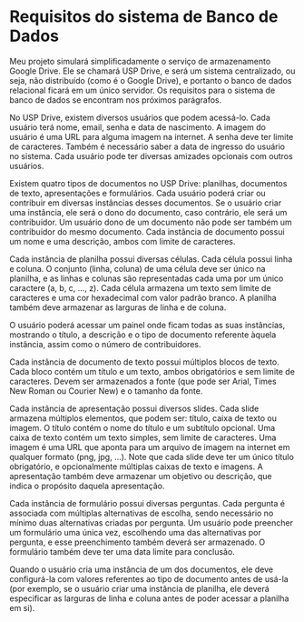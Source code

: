 # Requisitos do sistema de Banco de Dados

Meu projeto simulará simplificadamente o serviço de armazenamento Google Drive.
Ele se chamará USP Drive, e será um sistema centralizado, ou seja, não distribuído
(como é o Google Drive), e portanto o banco de dados relacional ficará em um único
servidor. Os requisitos para o sistema de banco de dados se encontram nos próximos
parágrafos.

No USP Drive, existem diversos usuários que podem acessá-lo. Cada usuário terá
nome, email, senha e data de nascimento. A imagem do usuário é uma URL para
alguma imagem na internet. A senha deve ter limite de caracteres. Também é
necessário saber a data de ingresso do usuário no sistema. Cada usuário pode ter
diversas amizades opcionais com outros usuários.

Existem quatro tipos de documentos no USP Drive: planilhas, documentos de texto,
apresentações e formulários. Cada usuário poderá criar ou contribuir em diversas
instâncias desses documentos. Se o usuário criar uma instância, ele será o dono
do documento, caso contrário, ele será um contribuidor. Um usuário dono de um
documento não pode ser também um contribuidor do mesmo documento. Cada instância
de documento possui um nome e uma descrição, ambos com limite de caracteres.

Cada instância de planilha possui diversas células. Cada célula possui linha e
coluna. O conjunto (linha, coluna) de uma célula deve ser único na planilha, e
as linhas e colunas são representadas cada uma por um único caractere
(a, b, c, …, z). Cada célula armazena um texto sem limite de caracteres e uma
cor hexadecimal com valor padrão branco. A planilha também deve armazenar as
larguras de linha e de coluna.

O usuário poderá acessar um painel onde ficam todas as suas instâncias, mostrando
o título, a descrição e o tipo de documento referente àquela instância, assim como
o número de contribuidores.

Cada instância de documento de texto possui múltiplos blocos de texto. Cada bloco
contém um título e um texto, ambos obrigatórios e sem limite de caracteres. Devem
ser armazenados a fonte (que pode ser Arial, Times New Roman ou Courier New) e o
tamanho da fonte.

Cada instância de apresentação possui diversos slides. Cada slide armazena múltiplos
elementos, que podem ser: título, caixa de texto ou imagem. O título contém o nome
do título e um subtítulo opcional. Uma caixa de texto contém um texto simples,
sem limite de caracteres. Uma imagem é uma URL que aponta para um arquivo de
imagem na internet em qualquer formato (png, jpg, …). Note que cada slide deve
ter um único título obrigatório, e opcionalmente múltiplas caixas de texto e
imagens. A apresentação também deve armazenar um objetivo ou descrição, que indica
o propósito daquela apresentação.

Cada instância de formulário possui diversas perguntas. Cada pergunta é associada
com múltiplas alternativas de escolha, sendo necessário no mínimo duas alternativas
criadas por pergunta. Um usuário pode preencher um formulário uma única vez,
escolhendo uma das alternativas por pergunta, e esse preenchimento também deverá
ser armazenado. O formulário também deve ter uma data limite para conclusão.

Quando o usuário cria uma instância de um dos documentos, ele deve configurá-la
com valores referentes ao tipo de documento antes de usá-la (por exemplo, se o
usuário criar uma instância de planilha, ele deverá especificar as larguras de
linha e coluna antes de poder acessar a planilha em si).

